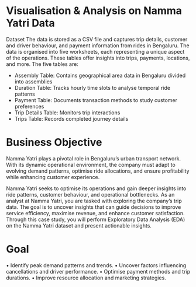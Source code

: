 # Visualisation & Analysis on Namma Yatri Data
Dataset
The data is stored as a CSV file and captures trip details, customer and driver behaviour, and payment information from rides in Bengaluru. The data is organised into five worksheets, each representing a unique aspect of the operations. These tables offer insights into trips, payments, locations, and more. The five tables are:
- Assembly Table: Contains geographical area data in Bengaluru divided into assemblies
- Duration Table: Tracks hourly time slots to analyse temporal ride patterns
- Payment Table: Documents transaction methods to study customer preferences
- Trip Details Table: Monitors trip interactions
- Trips Table: Records completed journey details

# Business Objective
Namma Yatri plays a pivotal role in Bengaluru’s urban transport network. With its dynamic operational environment, the company must adapt to evolving demand patterns, optimise ride allocations, and ensure profitability while enhancing customer experience.

Namma Yatri seeks to optimise its operations and gain deeper insights into ride patterns, customer behaviour, and operational bottlenecks. As an analyst at  Namma Yatri, you are tasked with exploring the company’s trip data. The goal is to uncover insights that can guide decisions to improve service efficiency, maximise revenue, and enhance customer satisfaction. Through this case study, you will perform Exploratory Data Analysis (EDA) on the Namma Yatri dataset and present actionable insights.

# Goal
• Identify peak demand patterns and trends.
• Uncover factors influencing cancellations and driver performance.
• Optimise payment methods and trip durations.
• Improve resource allocation and marketing strategies.
